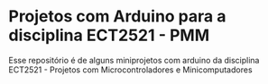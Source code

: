 # Projetos com Arduino para a disciplina ECT2521 - PMM
Esse repositório é de alguns miniprojetos com arduino da disciplina ECT2521 - Projetos com Microcontroladores e Minicomputadores

